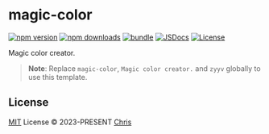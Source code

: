 # magic-color

[![npm version][npm-version-src]][npm-version-href]
[![npm downloads][npm-downloads-src]][npm-downloads-href]
[![bundle][bundle-src]][bundle-href]
[![JSDocs][jsdocs-src]][jsdocs-href]
[![License][license-src]][license-href]

Magic color creator.

> **Note**:
> Replace `magic-color`, `Magic color creator.` and `zyyv` globally to use this template.

## License

[MIT](./LICENSE) License © 2023-PRESENT [Chris](https://github.com/zyyv)

<!-- Badges -->

[npm-version-src]: https://img.shields.io/npm/v/magic-color?style=flat&colorA=080f12&colorB=1fa669
[npm-version-href]: https://npmjs.com/package/magic-color
[npm-downloads-src]: https://img.shields.io/npm/dm/magic-color?style=flat&colorA=080f12&colorB=1fa669
[npm-downloads-href]: https://npmjs.com/package/magic-color
[bundle-src]: https://img.shields.io/bundlephobia/minzip/magic-color?style=flat&colorA=080f12&colorB=1fa669&label=minzip
[bundle-href]: https://bundlephobia.com/result?p=magic-color
[license-src]: https://img.shields.io/github/license/zyyv/magic-color.svg?style=flat&colorA=080f12&colorB=1fa669
[license-href]: https://github.com/zyyv/magic-color/blob/main/LICENSE
[jsdocs-src]: https://img.shields.io/badge/jsdocs-reference-080f12?style=flat&colorA=080f12&colorB=1fa669
[jsdocs-href]: https://www.jsdocs.io/package/magic-color
